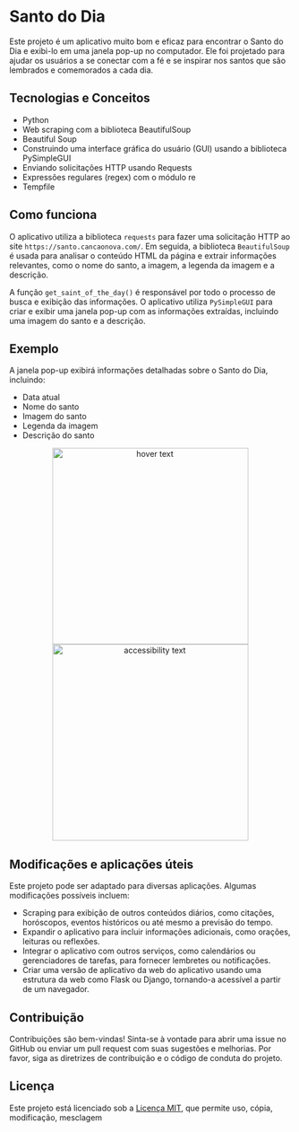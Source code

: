 <h1>Santo do Dia</h1>
<p>Este projeto é um aplicativo muito bom e eficaz para encontrar o Santo do Dia e exibi-lo em uma janela pop-up no computador. Ele foi projetado para ajudar os usuários a se conectar com a fé e se inspirar nos santos que são lembrados e comemorados a cada dia.</p>

<h2>Tecnologias e Conceitos</h2>
<ul>
    <li>Python</li>
    <li>Web scraping com a biblioteca BeautifulSoup</li>
    <li>Beautiful Soup</li>
    <li>Construindo uma interface gráfica do usuário (GUI) usando a biblioteca PySimpleGUI</li>
    <li>Enviando solicitações HTTP usando Requests</li>
    <li>Expressões regulares (regex) com o módulo re</li>
    <li>Tempfile</li>
</ul>

<h2>Como funciona</h2>
<p>O aplicativo utiliza a biblioteca <code>requests</code> para fazer uma solicitação HTTP ao site <code>https://santo.cancaonova.com/</code>. Em seguida, a biblioteca <code>BeautifulSoup</code> é usada para analisar o conteúdo HTML da página e extrair informações relevantes, como o nome do santo, a imagem, a legenda da imagem e a descrição.</p>
<p>A função <code>get_saint_of_the_day()</code> é responsável por todo o processo de busca e exibição das informações. O aplicativo utiliza <code>PySimpleGUI</code> para criar e exibir uma janela pop-up com as informações extraídas, incluindo uma imagem do santo e a descrição.</p>

<h2>Exemplo</h2>
<p>A janela pop-up exibirá informações detalhadas sobre o Santo do Dia, incluindo:</p>
<ul>
    <li>Data atual</li>
    <li>Nome do santo</li>
    <li>Imagem do santo</li>
    <li>Legenda da imagem</li>
    <li>Descrição do santo</li>
</ul>
<p align="center">
  <img src="https://i.imgur.com/VJtVc4n.jpeg" width="350" title="hover text">
  <img src="https://i.imgur.com/EaN9s6l.png" width="350" alt="accessibility text">
</p>

<h2>Modificações e aplicações úteis</h2>
<p>Este projeto pode ser adaptado para diversas aplicações. Algumas modificações possíveis incluem:</p>
<ul>
    <li>Scraping para exibição de outros conteúdos diários, como citações, horóscopos, eventos históricos ou até mesmo a previsão do tempo.</li>
    <li>Expandir o aplicativo para incluir informações adicionais, como orações, leituras ou reflexões.</li>
    <li>Integrar o aplicativo com outros serviços, como calendários ou gerenciadores de tarefas, para fornecer lembretes ou notificações.</li>
    <li>Criar uma versão de aplicativo da web do aplicativo usando uma estrutura da web como Flask ou Django, tornando-a acessível a partir de um navegador.</li>
</ul>

<h2>Contribuição</h2>
<p>Contribuições são bem-vindas! Sinta-se à vontade para abrir uma issue no GitHub ou enviar um pull request com suas sugestões e melhorias. Por favor, siga as diretrizes de contribuição e o código de conduta do projeto.</p>

<h2>Licença</h2>
<p>Este projeto está licenciado sob a <a href="https://opensource.org/licenses/MIT">Licença MIT</a>, que permite uso, cópia, modificação, mesclagem

